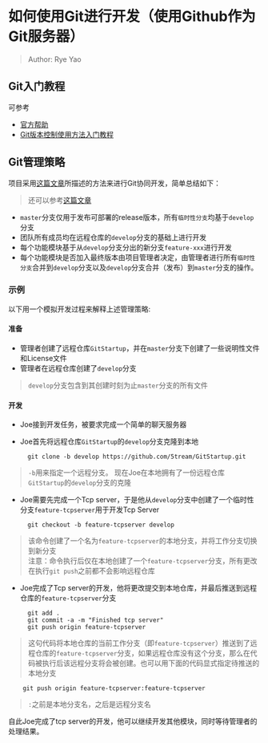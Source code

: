 如何使用Git进行开发（使用Github作为Git服务器）
=============================================
> Author: Rye Yao

## Git入门教程

可参考
* [官方帮助](https://help.github.com)
* [Git版本控制使用方法入门教程](http://www.uml.org.cn/pzgl/201204285.asp)

## Git管理策略

项目采用[这篇文章](http://www.ruanyifeng.com/blog/2012/07/git.html "Git分支管理策略")所描述的方法来进行Git协同开发，简单总结如下：

> 还可以参考[这篇文章](http://roclinux.cn/?p=2129 "GIT分支管理是一门艺术")

* `master`分支仅用于发布可部署的release版本，所有`临时性分支`均基于`develop`分支
* 团队所有成员均在远程仓库的`develop`分支的基础上进行开发
* 每个功能模块基于从`develop`分支分出的新分支`feature-xxx`进行开发
* 每个功能模块是否加入最终版本由项目管理者决定，由管理者进行所有`临时性分支`合并到`develop`分支以及`develop`分支合并（发布）到`master`分支的操作。

### 示例
以下用一个模拟开发过程来解释上述管理策略: 

#### 准备
* 管理者创建了远程仓库`GitStartup`，并在`master`分支下创建了一些说明性文件和License文件
* 管理者在远程仓库创建了`develop`分支

 > `develop`分支包含到其创建时刻为止`master`分支的所有文件

#### 开发
* Joe接到开发任务，被要求完成一个简单的聊天服务器
* Joe首先将远程仓库`GitStartup`的`develop`分支克隆到本地

        git clone -b develop https://github.com/5tream/GitStartup.git

 > `-b`用来指定一个远程分支。
 > 现在Joe在本地拥有了一份远程仓库`GitStartup`的`develop`分支的克隆

* Joe需要先完成一个Tcp server，于是他从`develop`分支中创建了一个临时性分支`feature-tcpserver`用于开发Tcp Server

        git checkout -b feature-tcpserver develop

 > 该命令创建了一个名为`feature-tcpserver`的本地分支，并将工作分支切换到新分支  
 > 注意：命令执行后仅在本地创建了一个`feature-tcpserver`分支，所有更改在执行`git push`之前都不会影响远程仓库

* Joe完成了Tcp server的开发，他将更改提交到本地仓库，并最后推送到远程仓库的`feature-tcpserver`分支

        git add .
        git commit -a -m "Finished tcp server"
        git push origin feature-tcpserver

 > 这句代码将本地仓库的当前工作分支（即`feature-tcpserver`）推送到了远程仓库的`feature-tcpserver`分支，如果远程仓库没有这个分支，那么在代码被执行后该远程分支将会被创建。也可以用下面的代码显式指定待推送的本地分支

        git push origin feature-tcpserver:feature-tcpserver

 > `:`之前是本地分支名，之后是远程分支名

自此Joe完成了tcp server的开发，他可以继续开发其他模块，同时等待管理者的处理结果。

